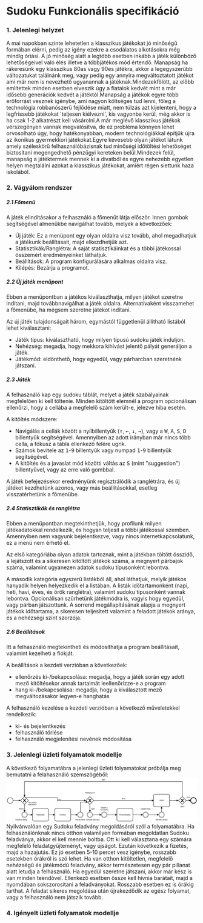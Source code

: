 Sudoku Funkcionális specifikáció
==========================================

### 1. Jelenlegi helyzet
A mai napokban szinte lehetetlen a klasszikus játékokat jó minőségű
formában elérni, pedig az igény ezekre a csodálatos alkotásokra még mindíg
óriási. A jó minőség alatt a legtöbb esetben inkább a játék különböző lehetőségeivel való élés illetve a többjátékos mód értendő. Manapság ha rákeresünk egy klasszikus 80as vagy 90es játékra, akkor a legegyszerűbb változatukat találnánk meg, vagy pedig egy annyira megváltoztatott játékot ami már nem is nevezhető ugyanannak a játéknak.Mindezekfölött, az előbb említettek minden esetben elveszik úgy a fiatalok kedvét mint a már idősebb generációk kedvét a játéktól.Manapság a játékok egyre több erőforrást vesznek igénybe, ami nagyon költséges tud lenni, főleg a technológia robbanószerű fejlődése miatt, nem túlzás azt kijelenteni, hogy a legfrissebb játékokat 'teljesen kiélvezni', kis vagyonba kerül, még akkor is ha csak 1-2 alkatrészt kell vásárolni.A már meglévő klasszikus játékok vérszegényen vannak megvalósítva, de ez probléma könnyen lehet orvosolható úgy, hogy hatékonyabban, modern technológiákkal építjük újra az ikonikus gyermekkori játékokat.Egyre kevesebb olyan játékot látunk amely széleskörű felhasználóbázisnak tud minőségi időtöltési lehetőséget biztosítani megengedhető pénzügyi kereteken belül.Mindezek felül, manapság a játéktermek mennek ki a divatból és egyre nehezebb egyetlen helyen megtalálni azokat a klasszikus játékokat, amiért régen siettunk haza iskolából.
### 2. Vágyálom rendszer
##### 2.1 Főmenü
A játék elindításakor a felhasználó a főmenüt látja először. Innen gombok segítségével almenükbe navigálhat tovább, melyek a következőek:
- Új játék: Ez a menüpont egy olyan oldalra visz tovább, ahol megadhatjuk a játékunk beállításait, majd elkezdhetjük azt.
- Statisztikák/Ranglétra: A saját statisztikáinkat és a többi játékossal összemért eredményeinket láthatjuk.
- Beállítások: A program konfigurálására alkalmas oldalra visz.
- Kilépés: Bezárja a programot.

##### 2.2 Új játék menüpont
Ebben a menüpontban a játékos kiválaszthatja, milyen játékot szeretne indítani, majd továbbnavigálhat a játék oldalra. Alternatívaként visszamehet a főmenübe, ha mégsem szeretne játékot indítani.

Az új játék tulajdonságait három, egymástól függetlenül állítható listából lehet kiválasztani:
- Játék típus: kiválasztható, hogy milyen típusú sudoku játék induljon.
- Nehézség: megadja, hogy mekkora kihívást jelentő pályát generáljon a játék.
- Játékmód: eldönthető, hogy egyedül, vagy párharcban szeretnénk játszani.

##### 2.3 Játék
A felhasználó kap egy sudoku táblát, melyet a játék szabályainak megfelelően ki kell töltenie. Minden kitöltött elemnél a program opcionálisan ellenőrzi, hogy a cellába a megfelelő szám került-e, jelezve hiba esetén.

A kitöltés módszere:
- Navigálás a cellák között a nyílbillentyűk (<kbd>&uarr;</kbd>, <kbd>&larr;</kbd>, <kbd>&darr;</kbd>, <kbd>&rarr;</kbd>), vagy a <kbd>W</kbd>, <kbd>A</kbd>, <kbd>S</kbd>, <kbd>D</kbd> billentyűk segítségével. Amennyiben az adott irányban már nincs több cella, a fókusz a tábla ellenkező felére ugrik.
- Számok bevitele az <kbd>1</kbd>-<kbd>9</kbd> billentyűk vagy numpad <kbd>1</kbd>-<kbd>9</kbd> billentyűk segítségével.
- A kitöltés és a javaslat mód közötti váltás az <kbd>S</kbd> (mint "suggestion") billentyűvel, vagy az erre való gombbal.

A játék befejezésekor eredményünk regisztrálódik a ranglétrára, és új játékot kezdhetünk azonos, vagy más beállításokkal, esetleg visszatérhetünk a főmenübe.

##### 2.4 Statisztikák és ranglétra
Ebben a menüpontban megtekinthetjük, hogy profilunk milyen játékadatokkal rendelkezik, és hogyan teljesít a többi játékossal szemben. Amennyiben nem vagyunk bejelentkezve, vagy nincs internetkapcsolatunk, ez a menü nem érhető el.

Az első kategóriába olyan adatok tartoznak, mint a játékban töltött összidő, a lejátszott és a sikeresen kitöltött játékok száma, a megnyert párbajok száma, valamint ugyanezen adatok sudoku típusonként lebontva.

A második kategória egyszerű listákból áll, ahol láthatjuk, melyik játékos hanyadik helyen helyezkedik el a listában. A listák időtartamonként (napi, heti, havi, éves, és örök ranglétra), valamint sudoku típusonként vannak lebontva. Opcionálisan szűrhetünk játékmódra is, vagyis hogy egyedül, vagy párban játszottunk. A sorrend megállapításának alapja a megnyert játékok időtartama, a sikeresen teljesített valamint a feladott játékok aránya, és a nehézségi szint szorzója.

##### 2.6 Beállítások
Itt a felhasználó megtekintheti és módosíthatja a program beállításait, valamint kezelheti a fiókját.

A beállítások a kezdeti verzióban a következőek:
- ellenőrzés ki-/bekapcsolása: megadja, hogy a játék során egy adott mező kitöltésekor annak tartalmát leellenőrizze-e a program
- hang ki-/bekapcsolása: megadja, hogy a kiválasztott mező megváltozásakor legyen-e hanghatás
  
A felhasználó kezelése a kezdeti verzióban a következő műveletekkel rendelkezik:
- ki- és bejelentkezés
- felhasználó törlése
- felhasználó megjelenítési nevének módosítása

### 3. Jelenlegi üzleti folyamatok modellje
A következő folyamatábra a jelenlegi üzleti folyamatokat próbálja meg bemutatni a felahasználó szemszögéből:
![Jelenlegi üzleti folyamatok modellje](./resource/funkspec_jelenlegi_uzleti.svg)
Nyilvánvalóan egy Sudoku feladvány megoldásáról szól a folyamatábra. Ha felhasználónknak nincs otthon valamilyen formában megoldatlan Sudoku feladványa, akkor el kell mennie boltba.
Ott ki kell választana egy számára megfelelő feladatgyűjteményt, vagy újságot. Ezután következik a fizetés, majd a hazajutás. Ez jó esetben 5-10 percet vesz igénybe, rosszabb esetekben órákról is szó lehet.
Ha van otthon kitöltetlen, megfelelő nehézségű és játékmódú feladvány, akkor természetesen egy pár pillanat alatt letudja a felhasználó. 
Ha egyedül szeretne játszani, akkor már kész is van minden teendővel. Ellenkező esetben össze kell hívnia barátait, majd a nyomdában sokszorosítani a feladványokat. Rosszabb esetben ez is órákig tarthat.
A feladat sikeres megoldása után újrakezdődik az egész folyamat, vagy a felhasználó nem játszik tovább.


### 4. Igényelt üzleti folyamatok modellje